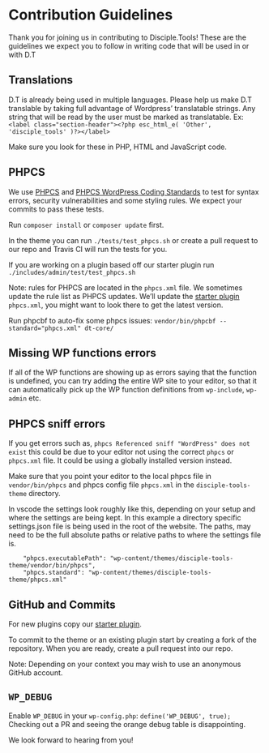 # Contribution Guidelines

Thank you for joining us in contributing to Disciple.Tools! These are the guidelines we expect you to follow in writing code that will be used in or with D.T

## Translations

D.T is already being used in multiple languages. Please help us make D.T translable by taking full advantage of Wordpress’ translatable strings. Any string that will be read by the user must be marked as translatable. Ex: `<label class="section-header"><?php esc_html_e( 'Other', 'disciple_tools' )?></label>`

Make sure you look for these in PHP, HTML and JavaScript code.

## PHPCS

We use [PHPCS](https://github.com/squizlabs/PHP_CodeSniffer) and [PHPCS WordPress Coding Standards](https://github.com/WordPress-Coding-Standards/WordPress-Coding-Standards) to test for syntax errors, security vulnerabilities and some styling rules. We expect your commits to pass these tests.

Run `composer install` or `composer update` first.

In the theme you can run `./tests/test_phpcs.sh` or create a pull request to our repo and Travis CI will run the tests for you.

If you are working on a plugin based off our starter plugin run `./includes/admin/test/test_phpcs.sh`

Note: rules for PHPCS are located in the `phpcs.xml` file. We sometimes update the rule list as PHPCS updates. We’ll update the [starter plugin](https://github.com/DiscipleTools/disciple-tools-starter-plugin) `phpcs.xml`, you might want to look there to get the latest version.

Run phpcbf to auto-fix some phpcs issues:
`vendor/bin/phpcbf --standard="phpcs.xml" dt-core/`

## Missing WP functions errors

If all of the WP functions are showing up as errors saying that the function is undefined, you can try adding the entire WP site to your editor, so that it can automatically pick up the WP function definitions from `wp-include`, `wp-admin` etc.

## PHPCS sniff errors

If you get errors such as, `phpcs Referenced sniff "WordPress" does not exist` this could be due to your editor not using the correct `phpcs` or `phpcs.xml` file. It could be using a globally installed version instead.

Make sure that you point your editor to the local phpcs file in `vendor/bin/phpcs` and phpcs config file `phpcs.xml` in the `disciple-tools-theme` directory.

In vscode the settings look roughly like this, depending on your setup and where the settings are being kept. In this example a directory specific settings.json file is being used in the root of the website. The paths, may need to be the full absolute paths or relative paths to where the settings file is.

```
    "phpcs.executablePath": "wp-content/themes/disciple-tools-theme/vendor/bin/phpcs",
    "phpcs.standard": "wp-content/themes/disciple-tools-theme/phpcs.xml"
```

## GitHub and Commits

For new plugins copy our [starter plugin](https://github.com/DiscipleTools/disciple-tools-starter-plugin).

To commit to the theme or an existing plugin start by creating a fork of the repository. When you are ready, create a pull request into our repo.

Note: Depending on your context you may wish to use an anonymous GitHub account.

## `WP_DEBUG`

Enable `WP_DEBUG` in your `wp-config.php`: `define('WP_DEBUG', true);` Checking out a PR and seeing the orange debug table is disappointing.

We look forward to hearing from you!

